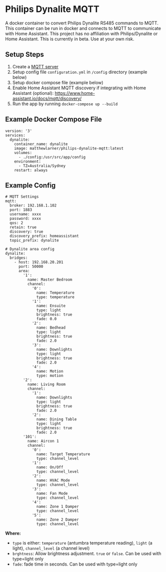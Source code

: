 # Philips Dynalite MQTT
A docker container to convert Philips Dynalite RS485 commands to MQTT. This container can be run in docker and connects to MQTT to communicate with Home Assistant. This project has no affiliation with Philips/Dynalite or Home Assistant. This is currently in beta. Use at your own risk.

## Setup Steps
1. Create a [MQTT server](https://hub.docker.com/_/eclipse-mosquitto)
2. Setup config file `configuration.yml` in `/config` directory (example below)
3. Setup docker compose file (example below)
4. Enable Home Assistant MQTT discovery if integrating with Home Assistant (optional): https://www.home-assistant.io/docs/mqtt/discovery/
5. Run the app by running `docker-compose up --build`

## Example Docker Compose File
```
version: '3'
services:
  dynalite:
    container_name: dynalite
    image: matthewlarner/philips-dynalite-mqtt:latest
    volumes:
      - ./config:/usr/src/app/config
    environment:
      - TZ=Australia/Sydney
    restart: always
```

## Example Config
```
# MQTT Settings
mqtt:
  broker: 192.168.1.102
  port: 1883
  username: xxxx
  password: xxxx
  qos: 2
  retain: true
  discovery: true
  discovery_prefix: homeassistant
  topic_prefix: dynalite

# Dynalite area config
dynalite:
  bridges:
    - host: 192.168.20.201
      port: 50000
      area:
        '1':
          name: Master Bedroom
          channel:       
            '0':
              name: Temperature
              type: temperature
            '1':
              name: Ensuite
              type: light
              brightness: true
              fade: 0.0
            '2':
              name: Bedhead
              type: light
              brightness: true
              fade: 2.0
            '3':
              name: Downlights
              type: light
              brightness: true
              fade: 2.0
            '4':
              name: Motion
              type: motion
        '2':
          name: Living Room
          channel:
            '1':
              name: Downlights
              type: light
              brightness: true
              fade: 2.0
            '2':
              name: Dining Table
              type: light
              brightness: true
              fade: 2.0
        '101':
          name: Aircon 1
          channel:
            '0':
              name: Target Temperature
              type: channel_level
            '1':
              name: On/Off
              type: channel_level
            '2':
              name: HVAC Mode
              type: channel_level
            '3':
              name: Fan Mode
              type: channel_level
            '4':
              name: Zone 1 Damper
              type: channel_level
            '5':
              name: Zone 2 Damper
              type: channel_level
```

**Where:**
- `type` is either: `temperature` (antumbra temperature reading), `light` (a light), `channel_level` (a channel level)
- `brghtness`: Allow brightness adjustment. `true` or `false`. Can be used with type=light only
- `fade`: fade time in seconds. Can be used with type=light only
